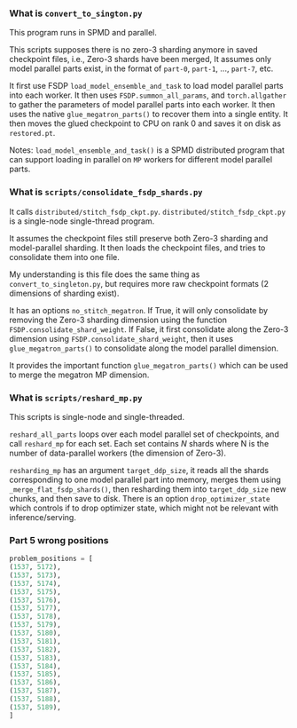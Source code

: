 ### What is `convert_to_sington.py`
This program runs in SPMD and parallel.

This scripts supposes there is no zero-3 sharding anymore in saved checkpoint files, i.e., Zero-3 shards have been merged, 
It assumes only model parallel parts exist, in the format of `part-0`, `part-1`, ..., `part-7`, etc.

It first use FSDP `load_model_ensemble_and_task` to load model parallel parts into each worker.
It then uses `FSDP.summon_all_params`, and `torch.allgather` to gather the parameters of model parallel parts into each worker.
It then uses the native `glue_megatron_parts()` to recover them into a single entity.
It then moves the glued checkpoint to CPU on rank 0 and saves it on disk as `restored.pt`. 

Notes: `load_model_ensemble_and_task()` is a SPMD distributed program that can support loading in parallel on `MP` workers for different model parallel parts.


### What is `scripts/consolidate_fsdp_shards.py`

It calls `distributed/stitch_fsdp_ckpt.py`.
`distributed/stitch_fsdp_ckpt.py` is a single-node single-thread program. 

It assumes the checkpoint files still preserve both Zero-3 sharding and model-parallel sharding.
It then loads the checkpoint files, and tries to consolidate them into one file. 

My understanding is this file does the same thing as `convert_to_singleton.py`, but 
requires more raw checkpoint formats (2 dimensions of sharding exist).

It has an options `no_stitch_megatron`. If True, it will only consolidate by removing the Zero-3 sharding dimension using the function `FSDP.consolidate_shard_weight`. 
If False, it first consolidate along the Zero-3 dimension using `FSDP.consolidate_shard_weight`, then it uses `glue_megatron_parts()` to consolidate along the model
parallel dimension.

It provides the important function `glue_megatron_parts()` which can be used to merge the megatron MP dimension.


### What is `scripts/reshard_mp.py`
This scripts is single-node and single-threaded.

`reshard_all_parts` loops over each model parallel set of checkpoints, and call `reshard_mp` for each set.
Each set contains *N* shards where N is the number of data-parallel workers (the dimension of Zero-3).

`resharding_mp` has an argument `target_ddp_size`, it reads all the shards corresponding to one model parallel part into
memory, merges them using `_merge_flat_fsdp_shards()`, then resharding them into `target_ddp_size` new chunks, and then save to disk. 
There is an option `drop_optimizer_state` which controls if to drop optimizer state, which might not be relevant with inference/serving.


### Part 5 wrong positions
```python
problem_positions = [
(1537, 5172),
(1537, 5173),
(1537, 5174),
(1537, 5175),
(1537, 5176),
(1537, 5177),
(1537, 5178),
(1537, 5179),
(1537, 5180),
(1537, 5181),
(1537, 5182),
(1537, 5183),
(1537, 5184),
(1537, 5185),
(1537, 5186),
(1537, 5187),
(1537, 5188),
(1537, 5189),
]
```
